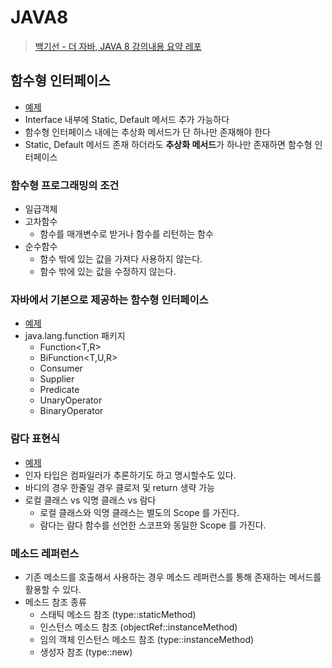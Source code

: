 # JAVA8

> [백기선 - 더 자바, JAVA 8 강의내용 요약 레포](https://www.inflearn.com/course/the-java-java8/dashboard) 


## 함수형 인터페이스
- [예제](./src/main/java/me/java8/RunSomething.java)
- Interface 내부에 Static, Default 메서드 추가 가능하다
- 함수형 인터페이스 내에는 추상화 메서드가 단 하나만 존재해야 한다
- Static, Default 메서드 존재 하더라도 **추상화 메서드**가 하나만 존재하면 함수형 인터페이스

### 함수형 프로그래밍의 조건
- 일급객체
- 고차함수
  - 함수를 매개변수로 받거나 함수를 리턴하는 함수
- 순수함수
  - 함수 밖에 있는 값을 가져다 사용하지 않는다.
  - 함수 밖에 있는 값을 수정하지 않는다.


### 자바에서 기본으로 제공하는 함수형 인터페이스
- [예제](./src/main/java/me/java8/BasicFunctionalInterfacesMain.java)
- java.lang.function 패키지
  - Function<T,R>
  - BiFunction<T,U,R>
  - Consumer<T>
  - Supplier<T>
  - Predicate<T>
  - UnaryOperator<T>
  - BinaryOperator<T>

### 람다 표현식
- [예제](./src/main/java/me/java8/LambdaMain.java)
- 인자 타입은 컴파일러가 추론하기도 하고 명시할수도 있다.
- 바디의 경우 한줄일 경우 클로저 및 return 생략 가능
- 로컬 클래스 vs 익명 클래스 vs 람다
  - 로컬 클래스와 익명 클래스는 별도의 Scope 를 가진다.
  - 람다는 람다 함수를 선언한 스코프와 동일한 Scope 를 가진다.

### 메소드 레퍼런스
- 기존 메소드를 호출해서 사용하는 경우 메소드 레퍼런스를 통해 존재하는 메서드를 활용할 수 있다.
- 메소드 참조 종류
  - 스태틱 메소드 참조 (type::staticMethod)
  - 인스턴스 메소드 참조 (objectRef::instanceMethod)
  - 임의 객체 인스턴스 메소드 참조 (type::instanceMethod)
  - 생성자 참조 (type::new)

